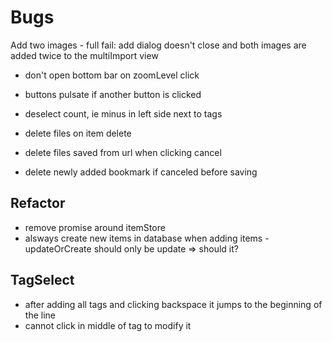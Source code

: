 # Bugs

Add two images - full fail: add dialog doesn't close and both images are added twice to the multiImport view


* don't open bottom bar on zoomLevel click


* buttons pulsate if another button is clicked

* deselect count, ie minus in left side next to tags
* delete files on item delete
* delete files saved from url when clicking cancel
* delete newly added bookmark if canceled before saving


## Refactor
* remove promise around itemStore
* alsways create new items in database when adding items - updateOrCreate should only be update => should it?

## TagSelect
* after adding all tags and clicking backspace it jumps to the beginning of the line
* cannot click in middle of tag to modify it
